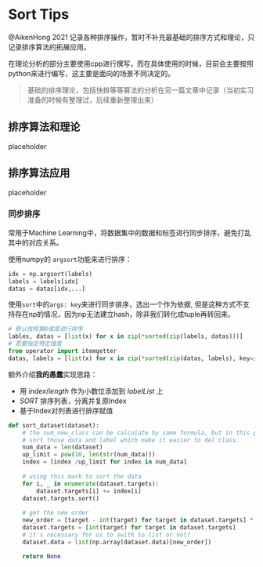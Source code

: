 # Sort Tips
@AikenHong 2021
记录各种排序操作，暂时不补充最基础的排序方式和理论，只记录排序算法的拓展应用。

在理论分析的部分主要使用cpp进行撰写，而在具体使用的时候，目前会主要按照python来进行编写，这主要是面向的场景不同决定的。

>基础的排序理论，包括快排等等算法的分析在另一篇文章中记录（当初实习准备的时候有整理过，后续重新整理出来）

## 排序算法和理论

placeholder

## 排序算法应用

placeholder

### 同步排序

常用于Machine Learning中，将数据集中的数据和标签进行同步排序，避免打乱其中的对应关系。

使用numpy的 `argsort`功能来进行排序：
```python
idx = np.argsort(labels)
labels = labels[idx]
datas = datas[idx,...]
```

使用`sort`中的`args: key`来进行同步排序，选出一个作为依据, 但是这种方式不支持存在np的情况，因为np无法建立hash，除非我们转化成tuple再转回来。

```python
# 默认按照第0维度进行排序
lables, datas = [list(x) for x in zip(*sorted(zip(labels, datas)))]
# 若要指定特定维度
from operator import itemgetter
datas, labels = [list(x) for x in zip(*sorted(zip(datas, labels), key=itemgetter(1)))]
```

额外介绍**我的愚蠢**实现思路：

- 用 $index/length$  作为小数位添加到 $labelList$ 上
- $SORT$ 排序列表，分离并复原Index
- 基于Index对列表进行排序赋值

```python
def sort_dataset(dataset):
    # the num_new_class can be calculate by some formula, but in this part make it HARD
    # sort those data and label which make it easier to del class.
    num_data = len(dataset)
    up_limit = pow(10, len(str(num_data)))
    index = [index /up_limit for index in num_data]
    
    # using this mark to sort the data
    for i, _ in enumerate(dataset.targets):
        dataset.targets[i] += index[i]
    dataset.targets.sort()
    
    # get the new order 
    new_order = [target - int(target) for target in dataset.targets] * up_limit
    dataset.targets = [int(target) for target in dataset.targets]
    # it's necessary for us to swith to list or not?
    dataset.data = list(np.array(dataset.data)[new_order])

    return None
```

